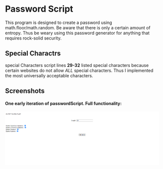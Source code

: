 # Password Script

This program is designed to create a password using math.floor/math.random. Be aware that there is only a certain amount of entropy. Thus be weary using this password generator for anything that requires rock-solid security.


## Special Charactrs

special Characters script lines **29-32** listed special characters because certain websites do not allow *ALL* special characters.
Thus I implemented the most universally acceptable characters.


## Screenshots


#### One early iteration of passwordScript. Full functionality:
![Alt text](https://github.com/camRight/GeneratingPassword/blob/main/Screenshot%202020-10-20%20123053.png "Screenshot of Index.html with working password")
